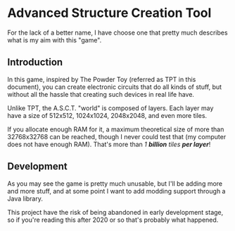 # Advanced Structure Creation Tool

For the lack of a better name, I have choose one that pretty much
describes what is my aim with this "game".

## Introduction

In this game, inspired by The Powder Toy (referred as TPT in this
document), you can create electronic circuits that do all kinds of
stuff, but without all the hassle that creating such devices in real
life have.

Unlike TPT, the A.S.C.T. "world" is composed of layers. Each layer may
have a size of 512x512, 1024x1024, 2048x2048, and even more tiles.

If you allocate enough RAM for it, a maximum theoretical size of more
than 32768x32768 can be reached, though I never could test that (my
computer does not have enough RAM). That's more than *1 **billion**
tiles **per layer***!   

## Development

As you may see the game is pretty much unusable, but I'll be adding more
and more stuff, and at some point I want to add modding support through
a Java library.

This project have the risk of being abandoned in early development
stage, so if you're reading this after 2020 or so that's probably what
happened.